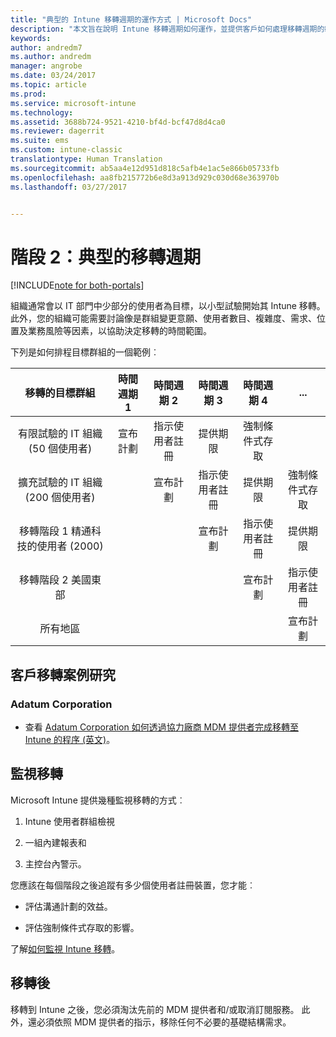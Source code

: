 ```yaml
---
title: "典型的 Intune 移轉週期的運作方式 | Microsoft Docs"
description: "本文旨在說明 Intune 移轉週期如何運作，並提供客戶如何處理移轉週期的範例。"
keywords: 
author: andredm7
ms.author: andredm
manager: angrobe
ms.date: 03/24/2017
ms.topic: article
ms.prod: 
ms.service: microsoft-intune
ms.technology: 
ms.assetid: 3688b724-9521-4210-bf4d-bcf47d8d4ca0
ms.reviewer: dagerrit
ms.suite: ems
ms.custom: intune-classic
translationtype: Human Translation
ms.sourcegitcommit: ab5aa4e12d951d818c5afb4e1ac5e866b05733fb
ms.openlocfilehash: aa8fb215772b6e8d3a913d929c030d68e363970b
ms.lasthandoff: 03/27/2017


---
```


# <a name="phase-2-typical-migration-cycle"></a>階段 2：典型的移轉週期

[!INCLUDE[note for both-portals](../includes/note-for-both-portals.md)]

組織通常會以 IT 部門中少部分的使用者為目標，以小型試驗開始其 Intune 移轉。 此外，您的組織可能需要討論像是群組變更意願、使用者數目、複雜度、需求、位置及業務風險等因素，以協助決定移轉的時間範圍。

下列是如何排程目標群組的一個範例︰

  | **移轉的目標群組** | **時間週期 1** | **時間週期 2** | **時間週期 3** | **時間週期 4** | **...**
|:---:|:---:|:---:|:---:|:---:|:---:|
| 有限試驗的 IT 組織 (50 個使用者) | 宣布計劃 | 指示使用者註冊 | 提供期限 | 強制條件式存取 |  |                                                        
| 擴充試驗的 IT 組織 (200 個使用者) |  | 宣布計劃 | 指示使用者註冊 | 提供期限 | 強制條件式存取 | 
| 移轉階段 1 精通科技的使用者 (2000) |  |  | 宣布計劃 | 指示使用者註冊 | 提供期限 | 
| 移轉階段 2 美國東部 |  |  |  | 宣布計劃 | 指示使用者註冊 | 
| 所有地區 |  |  |  |  | 宣布計劃 | 

## <a name="customer-migration-case-study"></a>客戶移轉案例研究

### <a name="adatum-corporation"></a>Adatum Corporation

- 查看 [Adatum Corporation 如何透過協力廠商 MDM 提供者完成移轉至 Intune 的程序 (英文)](https://gallery.technet.microsoft.com/Intune-migration-guide-893a95e3?redir=0)。

## <a name="monitoring-migration"></a>監視移轉

Microsoft Intune 提供幾種監視移轉的方式︰

1.  Intune 使用者群組檢視

2.  一組內建報表和

3.  主控台內警示。

您應該在每個階段之後追蹤有多少個使用者註冊裝置，您才能︰

-   評估溝通計劃的效益。

-   評估強制條件式存取的影響。

了解[如何監視 Intune 移轉](https://docs.microsoft.com/intune/deploy-use/understand-microsoft-intune-operations-by-using-reports)。

## <a name="post-migration"></a>移轉後

移轉到 Intune 之後，您必須淘汰先前的 MDM 提供者和/或取消訂閱服務。 此外，還必須依照 MDM 提供者的指示，移除任何不必要的基礎結構需求。

